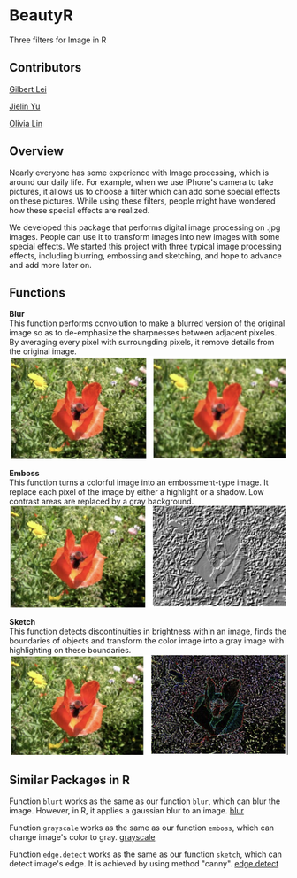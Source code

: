 # BeautyR
Three filters for Image in R

## Contributors

[Gilbert Lei](https://github.com/gilbertlei)

[Jielin Yu](https://github.com/jielinyu)

[Olivia Lin](https://github.com/olivia-lin)

## Overview
Nearly everyone has some experience with Image processing, which is around our daily life. For example, when we use iPhone's camera to take pictures, it allows us to choose a filter which can add some special effects on these pictures. While using these filters, people might have wondered how these special effects are realized.

We developed this package that performs digital image processing on .jpg images. People can use it to transform images into new images with some special effects. We started this project with three typical image processing effects, including blurring, embossing and sketching, and hope to advance and add more later on.  

## Functions
**Blur**  
This function performs convolution to make a blurred version of the original image so as to de-emphasize the sharpnesses between adjacent pixeles. By averaging every pixel with surroungding pixels, it remove details from the original image.
![](img/blur_img.png)

**Emboss**  
This function turns a colorful image into an embossment-type image. It replace each pixel of the image by either a highlight or a shadow. Low contrast areas are replaced by a gray background.
![](img/emboss_img.png)

**Sketch**  
This function detects discontinuities in brightness within an image, finds the boundaries of objects and transform the color image into a gray image with highlighting on these boundaries.
![](img/sketch_img.png)

## Similar Packages in R 

Function `blurt` works as the same as our function `blur`, which can blur the image. However, in R, it applies a gaussian blur to an image. [blur](https://www.rdocumentation.org/packages/spatstat/versions/1.57-1/topics/blur)

Function `grayscale` works as the same as our function `emboss`, which can change image's color to gray. [grayscale](https://rdrr.io/cran/imager/man/grayscale.html)

Function `edge.detect` works as the same as our function `sketch`, which can detect image's edge. 
It is achieved by using method "canny". [edge.detect](https://www.rdocumentation.org/packages/wvtool/versions/1.0/topics/edge.detect)